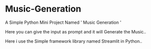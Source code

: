 # Music-Generation

A Simple Python Mini Project Named ' Music Generation '

Here you can give the input as prompt and it will Generate the Music..

Here i use the Simple framework library named Streamlit in Python..
